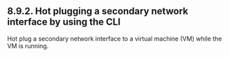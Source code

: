 ## 8.9.2. Hot plugging a secondary network interface by using the CLI

Hot plug a secondary network interface to a virtual machine (VM) while the VM is running.

